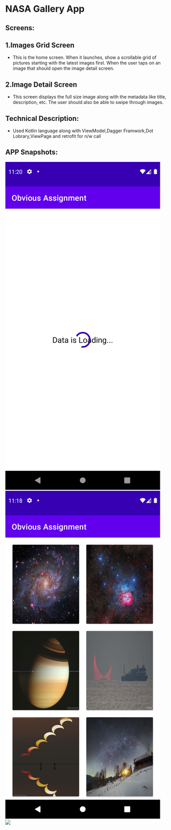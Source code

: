# NASA Gallery App

## Screens:

## 1.Images Grid Screen

* This is the home screen. When it launches, show a scrollable grid of pictures starting with the latest images first. When the user taps on an image that should open the image detail screen.

## 2.Image Detail Screen

* This screen displays the full size image along with the metadata like title, description, etc. The user should also be able to swipe through images.

## Technical Description:
* Used Kotlin language along with ViewModel,Dagger Framwork,Dot Lobrary,ViewPage and retrofit for n/w call

## APP Snapshots:
![](app/doc/1.png)
![](app/doc/2.png)
![](app/doc/3.png)



